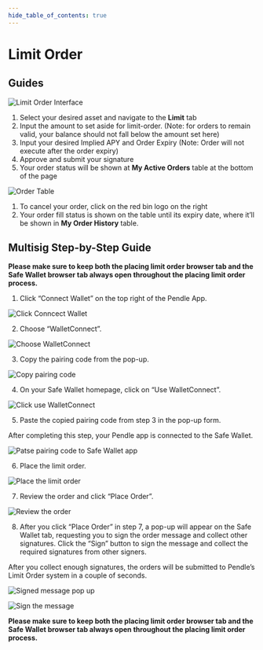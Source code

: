 ```yaml
---
hide_table_of_contents: true
---
```


# Limit Order

## Guides

![Limit Order Interface](/img/AppGuide/limit_order.png "Limit Order Interface")
1. Select your desired asset and navigate to the **Limit** tab
2. Input the amount to set aside for limit-order. (Note: for orders to remain valid, your balance should not fall below the amount set here)
3. Input your desired Implied APY and Order Expiry (Note: Order will not execute after the order expiry)
4. Approve and submit your signature
5. Your order status will be shown at **My Active Orders** table at the bottom of the page

![Order Table](/img/AppGuide/order_table.png "Order Table")
1. To cancel your order, click on the red bin logo on the right
2. Your order fill status is shown on the table until its expiry date, where it’ll be shown in **My Order History** table.


## Multisig Step-by-Step Guide

**Please make sure to keep both the placing limit order browser tab and the Safe Wallet browser tab always open throughout the placing limit order process.**

1. Click “Connect Wallet” on the top right of the Pendle App.

  ![Click Conncect Wallet](/img/AppGuide/limit-order-multisig/1.click-connect-wallet.png "Click Conncect Wallet")

2. Choose “WalletConnect”.

  ![Choose WalletConnect](/img/AppGuide/limit-order-multisig/2.click-walletconnect.png "Choose WalletConnect")

3. Copy the pairing code from the pop-up.

  ![Copy pairing code](/img/AppGuide/limit-order-multisig/3.click-copy-pairing-code.png "Copy pairing code")

4. On your Safe Wallet homepage, click on “Use WalletConnect”.

  ![Click use WalletConnect](/img/AppGuide/limit-order-multisig/4.click-use-walletconnect.png "Click use WalletConnect")

5. Paste the copied pairing code from step 3 in the pop-up form.

  After completing this step, your Pendle app is connected to the Safe Wallet.

  ![Patse pairing code to Safe Wallet app](/img/AppGuide/limit-order-multisig/5.patse-pairing-code.png "Patse pairing code to Safe Wallet app")

6. Place the limit order.

  ![Place the limit order](/img/AppGuide/limit-order-multisig/6.place-order.png "Place the limit order")

7. Review the order and click “Place Order”.

  ![Review the order](/img/AppGuide/limit-order-multisig/7.review-the-order.png "Review the order")

8. After you click “Place Order” in step 7, a pop-up will appear on the Safe Wallet tab, requesting you to sign the order message and collect other signatures. Click the “Sign” button to sign the message and collect the required signatures from other signers.

  After you collect enough signatures, the orders will be submitted to Pendle’s Limit Order system in a couple of seconds.

  ![Signed message pop up](/img/AppGuide/limit-order-multisig/8.signed-message-pop-up.png "Signed message pop up")

  ![Sign the message](/img/AppGuide/limit-order-multisig/9.sign-the-message.png "Sign the message")


**Please make sure to keep both the placing limit order browser tab and the Safe Wallet browser tab always open throughout the placing limit order process.**
